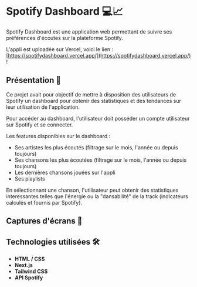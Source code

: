 # Spotify Dashboard 💻📈

Spotify Dashboard est une application web permettant de suivre ses préférences d'écoutes sur la plateforme Spotify. 

L'appli est uploadée sur Vercel, voici le lien : [https://spotifydashboard.vercel.app/](https://spotifydashboard.vercel.app/) ! 

## Présentation 🌟

Ce projet avait pour objectif de mettre à disposition des utilisateurs de Spotify un dashboard pour obtenir des statistiques et des tendances sur leur utilisation de l'application. 

Pour accéder au dashboard, l'utilisateur doit posséder un compte utilisateur sur Spotify et se connecter.

Les features disponibles sur le dashboard :
- Ses artistes les plus écoutés (filtrage sur le mois, l'année ou depuis toujours)
- Ses chansons les plus écoutées (filtrage sur le mois, l'année ou depuis toujours)
- Les dernières chansons jouées sur l'appli
- Ses playlists

En sélectionnant une chanson, l'utilisateur peut obtenir des statistiques interessantes telles que l'énergie ou la "dansabilité" de la track (indicateurs calculés et fournis par Spotify).

## Captures d'écrans 📖



## Technologies utilisées 🛠️

- **HTML / CSS**
- **Next.js**
- **Tailwind CSS**
- **API Spotify**
